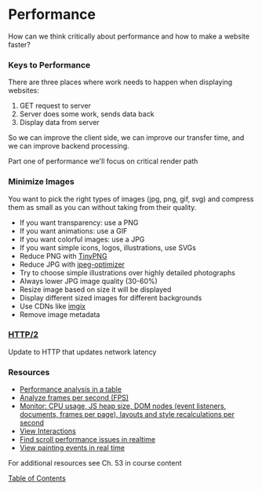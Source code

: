 # Performance

How can we think critically about performance and how to make a website faster?

### Keys to Performance
There are three places where work needs to happen when displaying websites:
1. GET request to server
2. Server does some work, sends data back
3. Display data from server

So we can improve the client side, we can improve our transfer time, and we can improve backend processing. 

Part one of performance we'll focus on critical render path

### Minimize Images
You want to pick the right types of images (jpg, png, gif, svg) and compress them as small as you can without taking from their quality.
- If you want transparency: use a PNG
- If you want animations: use a GIF
- If you want colorful images: use a JPG
- If you want simple icons, logos, illustrations, use SVGs
- Reduce PNG with [TinyPNG](https://tinypng.com/) 
- Reduce JPG with [jpeg-optimizer](http://jpeg-optimizer.com/)
- Try to choose simple illustrations over highly detailed photographs
- Always lower JPG image quality (30-60%)
- Resize image based on size it will be displayed
- Display different sized images for different backgrounds
- Use CDNs like [imgix](https://www.imgix.com/?utm_term=imgix&utm_campaign=adwords-branded&utm_source=adwords&utm_medium=ppc&hsa_tgt=kwd-347244981599&hsa_grp=98890898611&hsa_src=g&hsa_net=adwords&hsa_mt=p&hsa_ver=3&hsa_ad=456649958299&hsa_acc=8534109361&hsa_kw=imgix&hsa_cam=9210499657&gclid=Cj0KCQiA0MD_BRCTARIsADXoopbaiwxfrkrZx62gTorkL9bRTwyBzhM8GmSj43MR-8P0QpWrNtiBiB8aAlP3EALw_wcB)
- Remove image metadata

### [HTTP/2](https://developers.google.com/web/fundamentals/performance/http2/)
Update to HTTP that updates network latency

### Resources
- [Performance analysis in a table](https://developers.google.com/web/tools/chrome-devtools/evaluate-performance/reference#activities)
- [Analyze frames per second (FPS)](https://developers.google.com/web/tools/chrome-devtools/evaluate-performance/reference#fps)
- [Monitor: CPU usage, JS heap size, DOM nodes (event listeners, documents, frames per page), layouts and style recalculations per second](https://developers.google.com/web/updates/2017/11/devtools-release-notes#perf-monitor)
- [View Interactions](https://developers.google.com/web/tools/chrome-devtools/evaluate-performance/reference#interactions)
- [Find scroll performance issues in realtime](https://developers.google.com/web/tools/chrome-devtools/evaluate-performance/reference#scrolling-performance-issues)
- [View painting events in real time](https://developers.google.com/web/tools/chrome-devtools/evaluate-performance/reference#paint-flashing)

For additional resources see Ch. 53 in course content



[Table of Contents](../README.md)
